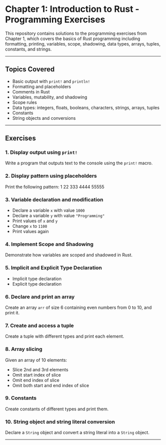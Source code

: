 # Chapter 1: Introduction to Rust - Programming Exercises

This repository contains solutions to the programming exercises from Chapter 1, which covers the basics of Rust programming including formatting, printing, variables, scope, shadowing, data types, arrays, tuples, constants, and strings.

---

## Topics Covered

- Basic output with `print!` and `println!`
- Formatting and placeholders
- Comments in Rust
- Variables, mutability, and shadowing
- Scope rules
- Data types: integers, floats, booleans, characters, strings, arrays, tuples
- Constants
- String objects and conversions

---

## Exercises

### 1. Display output using `print!`

Write a program that outputs text to the console using the `print!` macro.

### 2. Display pattern using placeholders

Print the following pattern:
1
22
333
4444
55555

### 3. Variable declaration and modification

- Declare a variable `x` with value `1000`
- Declare a variable `y` with value `"Programming"`
- Print values of `x` and `y`
- Change `x` to `1100`
- Print values again

### 4. Implement Scope and Shadowing

Demonstrate how variables are scoped and shadowed in Rust.

### 5. Implicit and Explicit Type Declaration

- Implicit type declaration
- Explicit type declaration

### 6. Declare and print an array

Create an array `arr` of size 6 containing even numbers from 0 to 10, and print it.

### 7. Create and access a tuple

Create a tuple with different types and print each element.

### 8. Array slicing

Given an array of 10 elements:

- Slice 2nd and 3rd elements
- Omit start index of slice
- Omit end index of slice
- Omit both start and end index of slice

### 9. Constants

Create constants of different types and print them.

### 10. String object and string literal conversion

Declare a `String` object and convert a string literal into a `String` object.

---
